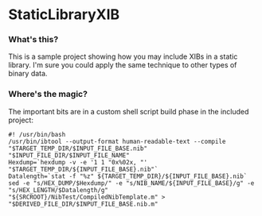 StaticLibraryXIB
================

### What's this?

This is a sample project showing how you may include XIBs in a static library. 
I'm sure you could apply the same technique to other types of binary data.

### Where's the magic?

The important bits are in a custom shell script build phase in the included project:

    #! /usr/bin/bash
    /usr/bin/ibtool --output-format human-readable-text --compile "$TARGET_TEMP_DIR/$INPUT_FILE_BASE.nib" "$INPUT_FILE_DIR/$INPUT_FILE_NAME"
    Hexdump=`hexdump -v -e '1 1 "0x%02x, "' "$TARGET_TEMP_DIR/${INPUT_FILE_BASE}.nib"`
    Datalength=`stat -f "%z" ${TARGET_TEMP_DIR}/${INPUT_FILE_BASE}.nib`
    sed -e "s/HEX_DUMP/$Hexdump/" -e "s/NIB_NAME/${INPUT_FILE_BASE}/g" -e "s/HEX_LENGTH/$Datalength/g" "${SRCROOT}/NibTest/CompiledNibTemplate.m" > "$DERIVED_FILE_DIR/$INPUT_FILE_BASE.nib.m"
